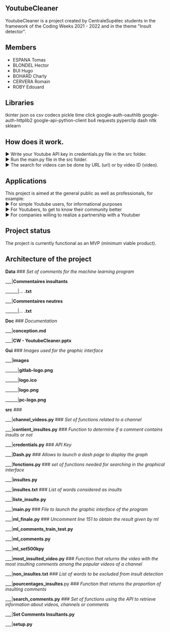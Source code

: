 ## YoutubeCleaner

YoutubeCleaner is a project created by CentraleSupélec students in the framework of the Coding Weeks 2021 - 2022 and in the theme "Insult detector".

## Members

- ESPANA Tomas
- BLONDEL Hector
- BUI Hugo
- BOHARD Charly
- CERVERA Romain
- ROBY Edouard

## Libraries

tkinter
json
os
csv
codecs
pickle
time
click 
google-auth-oauthlib 
google-auth-httplib2 
google-api-python-client
bs4
requests
pyperclip
dash
nltk
sklearn

## How does it work.

► Write your Youtube API key in credentials.py file in the src folder.  
► Run the main.py file in the src folder.  
► The search for videos can be done by URL (url) or by video ID (video).   

## Applications

This project is aimed at the general public as well as professionals, for example:  
► For simple Youtube users, for informational purposes  
► For Youtubers, to get to know their community better  
► For companies willing to realize a partnership with a Youtuber  

## Project status
The project is currently functional as an MVP (minimum viable product). 

## Architecture of the project 
**Data** ### _Set of comments for the machine learning program_

___|**Commentaires insultants**

______|... **.txt**

___|**Commentaires neutres**

______|... **.txt**

**Doc** ###  _Documentation_

___|**conception.md**

___|**CW - YoutubeCleaner.pptx**

**Gui** ###        _Images used for the graphic interface_

___|**images**

______|**gitlab-logo.png**

______|**logo.ico**

______|**logo.png**

______|**pc-logo.png**

**src**    ###  

___|**channel_videos.py**       ###  _Set of functions related to a channel_

___|**contient_insultes.py**    ###   _Function to determine if a comment contains insults or not_

___|**credentials.py**  ###  _API Key_

___|**Dash.py**   ###     _Allows to launch a dash page to display the graph_

___|**fonctions.py** ### _set of functions needed for searching in the graphical interface_

___|**insultes.py**

___|**insultes.txt**       ###   _List of words considered as insults_

___|**liste_insulte.py**

___|**main.py**  ###    _File to launch the graphic interface of the program_

___|**ml_finale.py** ###  _Uncomment line 151 to obtain the result given by ml_

___|**ml_comments_train_test.py**

___|**ml_comments.py**

___|**ml_set500kpy**

___|**most_insulted_video.py**   ###     _Function that returns the video with the most insulting comments among the popular videos of a channel_

___|**non_insultes.txt**     ###      _List of words to be excluded from insult detection_

___|**pourcentages_insultes**.py  ### _Function that returns the proportion of insulting comments_

___|**search_comments.py**     ###    _Set of functions using the API to retrieve information about videos, channels or comments_

___|**Set Comments Insultants.py**

___|**setup.py**
